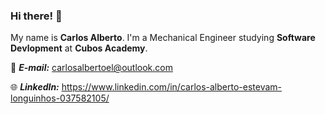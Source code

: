 ### Hi there! 👋

My name is **Carlos Alberto**. I'm a Mechanical Engineer studying **Software Devlopment** at **Cubos Academy**.

📩 ***E-mail:*** carlosalbertoel@outlook.com

🌐 ***LinkedIn:*** https://www.linkedin.com/in/carlos-alberto-estevam-longuinhos-037582105/



<!--
**carlosael/carlosael** is a ✨ _special_ ✨ repository because its `README.md` (this file) appears on your GitHub profile.

Here are some ideas to get you started:

- 🔭 I’m currently working on ...
- 🌱 I’m currently learning ...
- 👯 I’m looking to collaborate on ...
- 🤔 I’m looking for help with ...
- 💬 Ask me about ...
- 📫 How to reach me: ...
- 😄 Pronouns: ...
- ⚡ Fun fact: ...
-->
